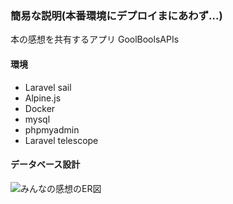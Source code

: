 ### 簡易な説明(本番環境にデプロイまにあわず…)
本の感想を共有するアプリ
GoolBoolsAPIs
#### 環境
- Laravel sail
- Alpine.js
- Docker
- mysql
- phpmyadmin
- Laravel telescope

#### データベース設計
![みんなの感想のER図](https://github.com/mirai-79/book-record/assets/99461088/63ec8e38-289d-4016-80b5-ece69d231d27)


